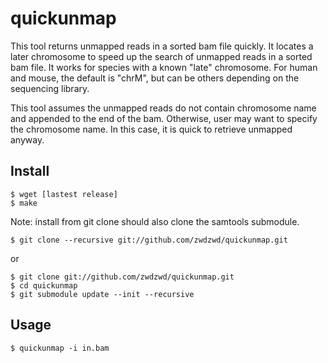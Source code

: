 # quickunmap

This tool returns unmapped reads in a sorted bam file quickly. 
It locates a later chromosome to speed up the search of unmapped reads in a sorted bam file.
It works for species with a known "late" chromosome. For human and mouse, the default is "chrM", but
can be others depending on the sequencing library.

This tool assumes the unmapped reads do not contain chromosome name and appended to the end of the bam. Otherwise, user may want to specify the chromosome name. In this case, it is quick to retrieve unmapped anyway.

## Install

```
$ wget [lastest release]
$ make
```

Note: install from git clone should also clone the samtools submodule.
```
$ git clone --recursive git://github.com/zwdzwd/quickunmap.git
```
or
```
$ git clone git://github.com/zwdzwd/quickunmap.git
$ cd quickunmap
$ git submodule update --init --recursive
```

## Usage
```
$ quickunmap -i in.bam
```
